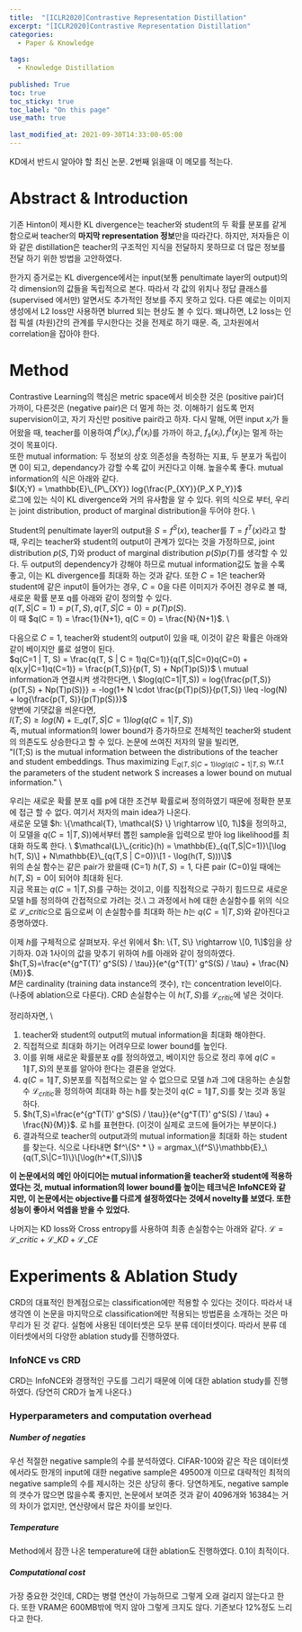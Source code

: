 ```yaml
---
title:  "[ICLR2020]Contrastive Representation Distillation"
excerpt: "[ICLR2020]Contrastive Representation Distillation"
categories:
  - Paper & Knowledge
  
tags:
  - Knowledge Distillation
 
published: True
toc: true
toc_sticky: true
toc_label: "On this page"
use_math: true
    
last_modified_at: 2021-09-30T14:33:00-05:00
---
```


KD에서 반드시 알아야 할 최신 논문. 2번째 읽을때 이 메모를 적는다. 

# Abstract & Introduction
기존 Hinton이 제시한 KL divergence는 teacher와 student의 두 확률 분포를 같게 함으로써 teacher의 **마지막 representation 정보**만을 따라간다. 하지만, 저자들은 
이와 같은 distillation은 teacher의 구조적인 지식을 전달하지 못하므로 더 많은 정보를 전달 하기 위한 방법을 고안하였다.

한가지 증거로는 KL divergence에서는 input(보통 penultimate layer의 output)의 각 dimension의 값들을 독립적으로 본다. 따라서 각 값의 위치나 정답 클래스를 (supervised 에서만) 알면서도
추가적인 정보를 주지 못하고 있다. 다른 예로는 이미지 생성에서 L2 loss만 사용하면 blurred 되는 현상도 볼 수 있다. 왜냐하면, L2 loss는 인접 픽셀 (차원)간의 관계를 무시한다는 것을 전제로 하기 때문.
즉, 고차원에서 correlation을 잡아야 한다.

# Method
Contrastive Learning의 핵심은 metric space에서 비슷한 것은 (positive pair)더 가까이, 다른것은 (negative pair)은 더 멀게 하는 것.
이해하기 쉽도록 먼저 supervision이고, 자기 자신만 positive pair라고 하자. 다시 말해, 어떤 input $x_i$가 들어왔을 때, teacher를 이용하여 $f^s(x_i), f^t(x_i)$를 가까이 하고, $f_s(x_i), f^t(x_j)$는
멀게 하는 것이 목표이다. \
또한 mutual information: 두 정보의 상호 의존성을 측정하는 지표, 두 분포가 독립이면 0이 되고, dependancy가 강할 수록 값이 커진다고 이해. 높을수록 좋다. mutual information의 식은 아래와 같다. \
$I(X;Y) = \mathbb{E}\_{P\_{XY}} log{\frac{P_{XY}}{P_X P_Y}}$ \
로그에 있는 식이 KL divergence와 거의 유사함을 알 수 있다. 위의 식으로 부터, 우리는 joint distribution, product of marginal distribution을 두어야 한다. \

Student의 penultimate layer의 output을 $S = f^S (x)$, teacher를 $T = f^T (x)$라고 할 때, 우리는 teacher와 student의 output이 관계가 있다는 것을 가정하므로, 
joint distribution $p(S, T)$와 product of marginal distribution $p(S)p(T)$를 생각할 수 있다. 두 output의 dependency가 강해야 하므로 mutual information값도 높을 수록 좋고, 
이는 KL divergence를 최대화 하는 것과 같다. 또한 $C=1$은 teacher와 student에 같은 input이 들어가는 경우, $C=0$을 다른 이미지가 주어진 경우로 볼 때, 새로운 확률 분포 q를 아래와 같이 정의할 수 있다.\
$q(T, S | C = 1) = p(T,S), q(T, S | C = 0) = p(T)p(S)$. \
이 때 $q(C = 1) = \frac{1}{N+1}, q(C = 0) = \frac{N}{N+1}$. \ 

다음으로 $C=1$, teacher와 student의 output이 있을 때, 이것이 같은 확률은 아래와 같이 베이지안 룰로 설명이 된다. \
$q(C=1 | T, S) = \frac{q(T, S | C = 1)q(C=1)}{q(T,S|C=0)q(C=0) + q(x,y|C=1)q(C=1)} = \frac{p(T,S)}{p(T, S) + Np(T)p(S)}$ \ 
mutual information과 연결시켜 생각한다면, \ 
$log(q(C=1|T,S)) = log{\frac{p(T,S)}{p(T,S) + Np(T)p(S)}} = -log(1+ N \cdot \frac{p(T)p(S)}{p(T,S)} \leq -log(N) + log{\frac{p(T, S)}{p(T)p(S)}}$\
양변에 기댓값을 씌운다면, \
$I(T;S) \geq log(N) + \mathbb{E}\_{q(T,S|C=1)}{log(q(C=1|T,S))}$ \
즉, mutual information의 lower bound가 증가하므로 전체적인 teacher와 student의 의존도도 상승한다고 할 수 있다. 논문에 쓰여진 저자의 말을 빌리면,\
"I(T;S) is the mutual information between the distributions of the teacher and student embeddings. Thus maximizing $\mathbb{E}_{q(T,S|C=1)log(q(C=1|T,S)}$ w.r.t the parameters of the student network
S increases a lower bound on mutual information." \ 

우리는 새로운 확률 분포 q를 p에 대한 조건부 확률로써 정의하였기 때문에 정확한 분포에 접근 할 수 없다. 여기서 저자의 main idea가 나온다. \
새로운 모델 $h: \{\mathcal{T}, \mathcal{S} \} \rightarrow \[0, 1\]$을 정의하고, 이 모델을 $q(C=1 | T, S))$에서부터 뽑힌 sample을 입력으로 받아 log likelihood를 최대화 하도록 한다. \ 
$\mathcal{L}\_{critic}(h) = \mathbb{E}_{q(T,S|C=1)}\[\log h(T, S)\] + N\mathbb{E}\_{q(T,S | C=0)}\[1 - \log(h(T, S)))\]$\
위의 손실 함수는 같은 pair가 왔을때 (C=1) $h(T,S)=1$, 다른 pair (C=0)일 때에는 $h(T,S)=0$이 되어야 최대화 된다.\
지금 목표는 $q(C=1|T,S)$를 구하는 것이고, 이를 직접적으로 구하기 힘드므로 새로운 모델 h를 정의하여 간접적으로 가려는 것.\ 
그 과정에서 h에 대한 손실함수를 위의 식으로 $\mathcal{L}\_{critic}$으로 둠으로써 이 손실함수를 최대화 하는 $h$는 $q(C = 1 | T, S)$와 같아진다고 증명하였다. 

이제 $h$를 구체적으로 살펴보자. 우선 위에서 $h: \{T, S\} \rightarrow \[0, 1\]$임을 상기하자. 0과 1사이의 값을 맞추기 위하여 $h$를 아래와 같이 정의하였다. \
$h(T,S)=\frac{e^{g^T(T)' g^S(S) / \tau}}{e^{g^T(T)' g^S(S) / \tau} + \frac{N}{M}}$. \
$M$은 cardinality (training data instance의 갯수), $\tau$는 concentration level이다. (나중에 ablation으로 다룬다). CRD 손실함수는 이 $h(T,S)$를 $\mathcal{L}_{critic}$에 넣은 것이다. 

정리하자면, \
1. teacher와 student의 output의 mutual information을 최대화 해야한다.
2. 직접적으로 최대화 하기는 어려우므로 lower bound를 높인다.
3. 이를 위해 새로운 확률분포 $q$를 정의하였고, 베이지안 등으로 정리 후에 $q(C=1 \| T, S)$의 분포를 알아야 한다는 결론을 얻었다.  
4. $q(C=1\|T,S)$분포를 직접적으로는 알 수 없으므로 모델 $h$과 그에 대응하는 손실함수 $\mathcal{L}_{critic}$을 정의하여 최대화 하는 h를 찾는것이 $q(C=1 \| T, S)$를 찾는 것과 동일하다.
5. $h(T,S)=\frac{e^{g^T(T)' g^S(S) / \tau}}{e^{g^T(T)' g^S(S) / \tau} + \frac{N}{M}}$. 로 h를 표현한다. (이것이 실제로 코드에 들어가는 부분이다.)
6. 결과적으로 teacher의 output과의 mutual information을 최대화 하는 student를 찾는다. 식으로 나타내면 $f^\{S^ * \} = argmax_\{f^S\}\mathbb{E}_\{q(T,S\|C=1)\}\[\log(h^*(T,S))\]$ 

**이 논문에서의 메인 아이디어는 mutual information을 teacher와 student에 적용하였다는 것, mutual information의 lower bound를 높이는 테크닉은 InfoNCE와 같지만, 이 논문에서는 objective를 다르게 설정하였다는 것에서
novelty를 보였다. 또한 성능이 좋아서 억셉을 받을 수 있었다.**

나머지는 KD loss와 Cross entropy를 사용하여 최종 손실함수는 아래와 같다. 
$\mathcal{L} = \mathcal{L}\_{critic} + \mathcal{L}\_{KD} + \mathcal{L}\_{CE}$

# Experiments & Ablation Study
CRD의 대표적인 한계점으로는 classification에만 적용할 수 있다는 것이다. 따라서 내 생각엔 이 논문을 마지막으로 classification에만 적용되는 방법론을 소개하는 것은 마무리가 된 것 같다. 실험에 사용된 데이터셋은 모두 분류 데이터셋이다.
따라서 분류 데이터셋에서의 다양한 ablation study를 진행하였다. 
### InfoNCE vs CRD 
CRD는 InfoNCE와 경쟁적인 구도를 그리기 때문에 이에 대한 ablation study를 진행하였다. (당연히 CRD가 높게 나온다.)

### Hyperparameters and computation overhead
##### Number of negaties
우선 적절한 negative sample의 수를 분석하였다. CIFAR-100와 같은 작은 데이터셋에서라도 한개의 input에 대한 negative sample은 49500개 이므로 대략적인 최적의 negative sample의 수를 제시하는 것은 상당히 좋다.
당연하게도, negative sample의 갯수가 많으면 많을수록 좋지만, 논문에서 보여준 것과 같이 4096개와 16384는 거의 차이가 없지만, 연산량에서 많은 차이를 보인다. 

##### Temperature
Method에서 잠깐 나온 temperature에 대한 ablation도 진행하였다. 0.1이 최적이다. 

##### Computational cost
가장 중요한 것인데, CRD는 병렬 연산이 가능하므로 그렇게 오래 걸리지 않는다고 한다. 또한 VRAM은 600MB밖에 먹지 않아 그렇게 크지도 않다. 기존보다 12%정도 느리다고 한다.

